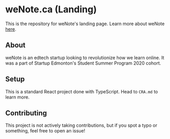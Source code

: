 # weNote.ca (Landing)

This is the repository for weNote's landing page. Learn more about weNote [here](https://wenote.ca).

## About

weNote is an edtech startup looking to revolutionize how we learn online. It was a part of Startup Edmonton's Student Summer Program 2020 cohort.

## Setup

This is a standard React project done with TypeScript. Head to `CRA.md` to learn more.

## Contributing

This project is not actively taking contributions, but if you spot a typo or something, feel free to open an issue!
